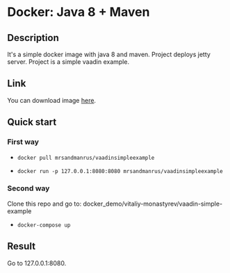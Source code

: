 # Docker: Java 8 + Maven

## Description

It's a simple docker image with java 8 and maven. Project deploys jetty server. Project is a simple vaadin example.

## Link
You can download image [here](https://hub.docker.com/r/mrsandmanrus/vaadinsimpleexample/).

## Quick start

### First way
* `docker pull mrsandmanrus/vaadinsimpleexample`

* `docker run -p 127.0.0.1:8080:8080 mrsandmanrus/vaadinsimpleexample`

### Second way
Clone this repo and go to: docker_demo/vitaliy-monastyrev/vaadin-simple-example

* `docker-compose up`

## Result
Go to 127.0.0.1:8080.
